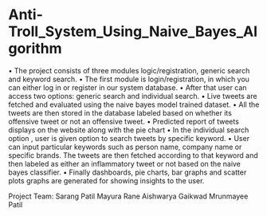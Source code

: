 # Anti-Troll_System_Using_Naive_Bayes_Algorithm
• The project consists of three modules logic/registration, generic search and keyword search.
• The first module is login/registration, in which you can either log in or register in our system database.
• After that user can access two options: generic search and individual 
search.
• Live tweets are fetched and evaluated using the naive bayes model trained dataset.
• All the tweets are then stored in the database labeled based on whether its offensive tweet or not an offensive tweet.
• Predicted report of tweets displays on the website along with the pie chart
• In the individual search option , user is given option to search tweets by specific keyword. 
• User can input particular keywords such as person name, company 
name or specific brands. The tweets are then fetched according to that keyword and then labeled as either an inflammatory tweet or not based on the naive bayes classifier.
• Finally dashboards, pie charts, bar graphs and scatter plots graphs are generated for showing insights to the user.

Project Team:
Sarang Patil
Mayura Rane
Aishwarya Gaikwad
Mrunmayee Patil
